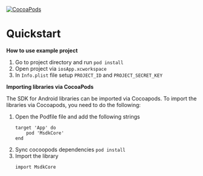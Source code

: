 [![CocoaPods](https://img.shields.io/cocoapods/v/MsdkCore.svg?style=flat)](https://github.com/ITFLASHPAY/paymentpage-sdk-ios-core)

# Quickstart

**How to use example project**
1. Go to project directory and run `pod install`
2. Open project via `iosApp.xcworkspace` 
3. In `Info.plist` file setup `PROJECT_ID` and `PROJECT_SECRET_KEY`

**Importing libraries via CocoaPods**

The SDK for Android libraries can be imported via Cocoapods. To import the libraries via
Cocoapods, you need to do the following:

1. Open the Podfile file and add the following strings 
    ```
    target 'App' do
        pod 'MsdkCore'
    end
    ```
2. Sync cocoopods dependencies `pod install`
3. Import the library
    ```
    import MsdkCore
    ```
